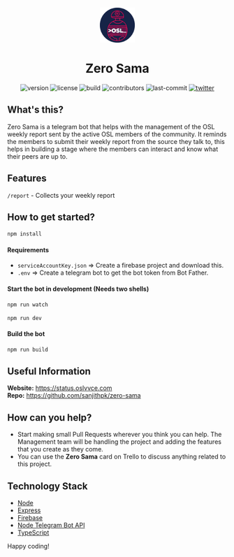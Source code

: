 <p align="center">
<a href="https://osl.vvce.ac.in">
<img alt="Zero Sama" src="https://raw.githubusercontent.com/osl-vvce/zero-sama/master/logo.png" width="80" />
</a>
</p>

<h1 align="center">
  Zero Sama
</h1>

<p align="center">
  <img src="https://img.shields.io/github/package-json/v/osl-vvce/zero-sama?style=flat" alt="version" />
  <img src="https://img.shields.io/github/license/osl-vvce/zero-sama?style=flat" alt="license" />
  <img src="https://img.shields.io/badge/build-passing-blue?style=flat" alt="build" />
  <img src="https://img.shields.io/github/contributors/osl-vvce/zero-sama?style=flat" alt="contributors" />
  <img src="https://img.shields.io/github/last-commit/osl-vvce/zero-sama?style=flat" alt="last-commit" />
  <a href="https://twitter.com/osl_vvce">
    <img src="https://img.shields.io/twitter/follow/osl_vvce?label=Follow%20OSL%20VVCE&style=social" alt="twitter" />
  </a>
</p>

## What's this?

Zero Sama is a telegram bot that helps with the management of the OSL weekly report sent by the active OSL members of the community. It reminds the members to submit their weekly report from the source they talk to, this helps in building a stage where the members can interact and know what their peers are up to.

## Features

`/report` - Collects your weekly report

## How to get started?

```js
npm install
```

#### Requirements

- `serviceAccountKey.json` &#8658; Create a firebase project and download this.
- `.env` &#8658; Create a telegram bot to get the bot token from Bot Father.

#### Start the bot in development (Needs two shells)

```sh
npm run watch
```

```sh
npm run dev
```

#### Build the bot

```sh
npm run build
```

## Useful Information

**Website:** https://status.oslvvce.com <br>
**Repo:** https://github.com/sanjithpk/zero-sama

## How can you help?

- Start making small Pull Requests wherever you think you can help. The Management team will be handling the project and adding the features that you create as they come.
- You can use the **Zero Sama** card on Trello to discuss anything related to this project.

## Technology Stack

- [Node](https://nodejs.org/en/about/)
- [Express](https://expressjs.com/)
- [Firebase](https://firebase.google.com/)
- [Node Telegram Bot API](https://github.com/yagop/node-telegram-bot-api)
- [TypeScript](https://www.typescriptlang.org)

Happy coding!
